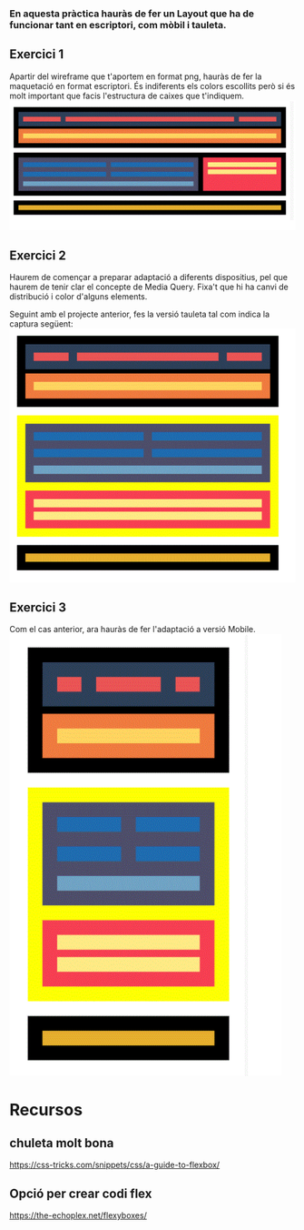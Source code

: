 
### En aquesta pràctica hauràs de fer un Layout que ha de funcionar tant en escriptori, com mòbil i tauleta.

## Exercici 1
Apartir del wireframe que t'aportem en format png, hauràs de fer la maquetació en format escriptori. És indiferents els colors escollits però si és molt important que facis l'estructura de caixes que t'indiquem.
![imatge](https://github.com/amarcilla/vuejs/blob/main/M03_Wireframe_Flex/imatgesGIT/exercici1.gif) 

## Exercici 2
Haurem de començar a preparar adaptació a diferents dispositius, pel que haurem de tenir clar el concepte de Media Query. Fixa't que hi ha canvi de distribució i color d'alguns elements.

Seguint amb el projecte anterior, fes la versió tauleta tal com indica la captura següent:
![imatge](https://github.com/amarcilla/vuejs/blob/main/M03_Wireframe_Flex/imatgesGIT/exercici2.gif) 

## Exercici 3
Com el cas anterior, ara hauràs de fer l'adaptació a versió Mobile.  
![imatge](https://github.com/amarcilla/vuejs/blob/main/M03_Wireframe_Flex/imatgesGIT/exercici3.gif) 

# Recursos
## chuleta molt bona 
https://css-tricks.com/snippets/css/a-guide-to-flexbox/

## Opció per crear codi flex
https://the-echoplex.net/flexyboxes/